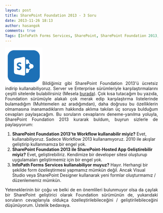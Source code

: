 ```yaml
---
layout: post
title: SharePoint Foundation 2013 - 3 Soru
date: 2013-11-26 18:13
author: hasangok
comments: true
Tags: [InfoPath Forms Services, SharePoint, SharePoint Foundation 2013, SharePoint-Hosted App, Workflow]
---
```

<p style="text-align: justify;"><img class="wp-image-489 alignleft" style="border: 0px; margin: 0px;" alt="Sharepoint-2013-Logo" src="https://raw.githubusercontent.com/hasangok/hasangok.github.io/master/uploads/2013/12/Sharepoint-2013-Logo.png" width="123" height="123" />Bildiğimiz gibi SharePoint Foundation 2013'ü ücretsiz indirip kullanabiliyoruz. Server ve Enterprise sürümleriyle karşılaştırmalarını çeşitli sitelerde bulabilirsiniz (Mesela <a href="http://technet.microsoft.com/en-us/library/jj819267.aspx" target="_blank">burada</a>). Çok kısa tutacağım bu yazıda, Foundation sürümüyle alakalı çok merak edip karşılaştırma listelerinde bulamadığım (Muhtemelen az aradığımdan), daha doğrusu bu özelliklerin olmamasına inanamadıklarım hakkında aklıma takılan üç soruya bulduğum cevapları paylaşacağım. Bu soruların cevaplarını deneme-yanılma yoluyla, SharePoint Foundation 2013 kurarak buldum, buyrun sizlerle de paylaşıyorum:</p>

<ol>
	<li><strong>SharePoint Foundation 2013'te Workflow kullanabilir miyiz?</strong>
Evet, kullanabiliyoruz. Sadece Workflow 2013 kullanamıyoruz. 2010 ile akışlar geliştirip kullanmamıza bir engel yok.</li>
	<li><strong>SharePoint Foundation 2013 ile SharePoint-Hosted App Geliştirebilir miyiz?</strong>
Evet, geliştirebiliriz. Kendimize bir developer sitesi oluşturup uygulamaları geliştirmemiz için bir engel yok.</li>
	<li><strong>InfoPath Forms Services kullanabiliyor muyuz?</strong>
Hayır. Herhangi bir şekilde form özelleştirmesi yapmamız mümkün değil. Ancak Visual Studio veya SharePoint Designer kullanarak yeni formlar oluşturmamız / düzenlememiz mümkün.</li>
</ol>
<p style="text-align: justify;">Yeteneklerinin bir çoğu ve belki de en önemlileri bulunmuyor olsa da çaylak bir SharePoint geliştirici olarak Foundation sürümünün de, yukarıdaki soruların cevaplarıyla oldukça özelleştirilebileceğini / geliştirilebileceğini düşünüyorum. Üstelik bedavaya.</p>
